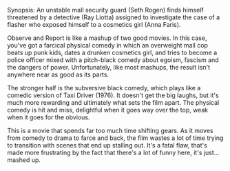 Synopsis: An unstable mall security guard (Seth Rogen) finds himself threatened by a detective (Ray Liotta) assigned to investigate the case of a flasher who exposed himself to a cosmetics girl (Anna Faris).

Observe and Report is like a mashup of two good movies. In this case, you've got a farcical physical comedy in which an overweight mall cop beats up punk kids, dates a drunken cosmetics girl, and tries to become a police officer mixed with a pitch-black comedy about egoism, fascism and the dangers of power. Unfortunately, like most mashups, the result isn't anywhere near as good as its parts.

The stronger half is the subversive black comedy, which plays like a comedic version of Taxi Driver (1976). It doesn't get the big laughs, but it's much more rewarding and ultimately what sets the film apart. The physical comedy is hit and miss, delightful when it goes way over the top, weak when it goes for the obvious. 

This is a movie that spends far too much time shifting gears. As it moves from comedy to drama to farce and back, the film wastes a lot of time trying to transition with scenes that end up stalling out. It's a fatal flaw, that's made more frustrating by the fact that there's a lot of funny here, it's just… mashed up.
